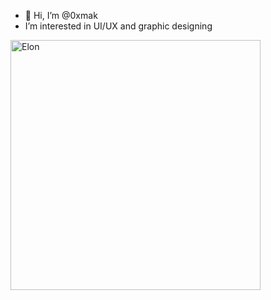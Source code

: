 - 👋 Hi, I’m @0xmak
- I’m interested in UI/UX and graphic designing

<!---
0xmak/0xmak is a ✨ special ✨ repository because its `README.md` (this file) appears on your GitHub profile.
You can click the Preview link to take a look at your changes.
--->

<img src="https://wallpapercave.com/wp/wp2048438.jpg" alt="Elon" width="400" height="400">
